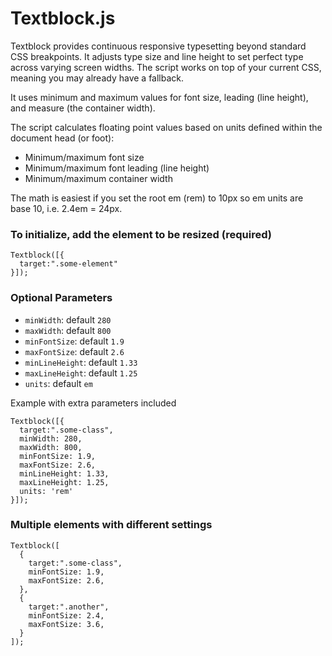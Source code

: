 # Textblock.js

Textblock provides continuous responsive typesetting beyond standard CSS breakpoints. It adjusts type size and line height to set perfect type across varying screen widths. The script works on top of your current CSS, meaning you may already have a fallback.

It uses minimum and maximum values for font size, leading (line height), and measure (the container width).

The script calculates floating point values based on units defined within the document head (or foot):

- Minimum/maximum font size
- Minimum/maximum font leading (line height)
- Minimum/maximum container width

The math is easiest if you set the root em (rem) to 10px so em units are base 10, i.e. 2.4em = 24px.

### To initialize, add the element to be resized (required)
```
Textblock([{
  target:".some-element"
}]);
```

### Optional Parameters
- `minWidth`: default `280`
- `maxWidth`: default `800`
- `minFontSize`: default `1.9`
- `maxFontSize`: default `2.6`
- `minLineHeight`: default `1.33`
- `maxLineHeight`: default `1.25`
- `units`: default `em`

Example with extra parameters included

```
Textblock([{
  target:".some-class",
  minWidth: 280,
  maxWidth: 800,
  minFontSize: 1.9,
  maxFontSize: 2.6,
  minLineHeight: 1.33,
  maxLineHeight: 1.25,
  units: 'rem'
}]);
```

### Multiple elements with different settings

```
Textblock([
  {
    target:".some-class",
    minFontSize: 1.9,
    maxFontSize: 2.6,
  },
  {
    target:".another",
    minFontSize: 2.4,
    maxFontSize: 3.6,
  }
]);
```
